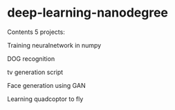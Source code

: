 # deep-learning-nanodegree
Contents 5 projects:

Training neuralnetwork in numpy

DOG recognition 

tv generation script  

Face generation using GAN  

Learning quadcoptor to fly   

